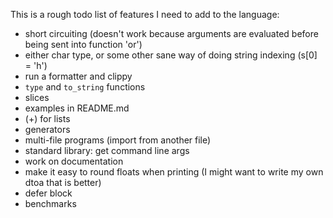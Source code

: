 
This is a rough todo list of features I need to add to the language:

* short circuiting (doesn't work because arguments are evaluated before being sent into function 'or')
* either char type, or some other sane way of doing string indexing (s[0] = 'h')
* run a formatter and clippy
* `type` and `to_string` functions
* slices
* examples in README.md
* (+) for lists
* generators
* multi-file programs (import from another file)
* standard library: get command line args
* work on documentation
* make it easy to round floats when printing (I might want to write my own dtoa that is better)
* defer block
* benchmarks

